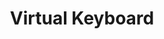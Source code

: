 ---
layout: page
title: Virtual Keyboard
comments: true
category: Self/Research
importance: 3
img: /assets/video/virtual_keyboard.mp4
excerpt: A project where I built a virtual paper keyboard that works using a live feed from your camera. This repository also contains other cool projects such as Invisibility Cloak and Augmented Reality Sudoku Solver.
redirect: https://github.com/Sudhansh6/Virtual-Keyboard/
---